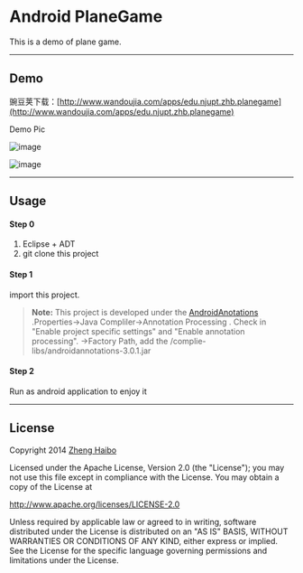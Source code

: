 Android PlaneGame
===================

This is a demo of plane game.

----------
Demo
-------------

豌豆荚下载：[http://www.wandoujia.com/apps/edu.njupt.zhb.planegame](http://www.wandoujia.com/apps/edu.njupt.zhb.planegame)

Demo Pic

![image](https://github.com/nuptboyzhb/newplanegame/blob/master/demo/demo1.gif)

![image](https://github.com/nuptboyzhb/newplanegame/blob/master/demo/demo.png)


----------


Usage
-------------------


#### <i class="icon-refresh"></i> Step 0

1. Eclipse + ADT
2. git clone this project

#### <i class="icon-refresh"></i> Step 1

import this project.

> **Note:** This project is developed under the [AndroidAnotations](https://github.com/excilys/androidannotations) .Properties->Java Compliler->Annotation Processing . Check in "Enable project specific settings" and "Enable annotation processing". ->Factory Path, add the /complie-libs/androidannotations-3.0.1.jar

#### <i class="icon-refresh"></i> Step 2

Run as android application to enjoy it

----------


License
-------------

Copyright 2014  [Zheng Haibo](https://github.com/nuptboyzhb/)

Licensed under the Apache License, Version 2.0 (the "License");
you may not use this file except in compliance with the License.
You may obtain a copy of the License at

   http://www.apache.org/licenses/LICENSE-2.0

Unless required by applicable law or agreed to in writing, software
distributed under the License is distributed on an "AS IS" BASIS,
WITHOUT WARRANTIES OR CONDITIONS OF ANY KIND, either express or implied.
See the License for the specific language governing permissions and
limitations under the License.